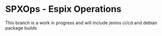 SPXOps - Espix Operations
======

This branch is a work in progress and will include jenins ci/cd and debian package builds

